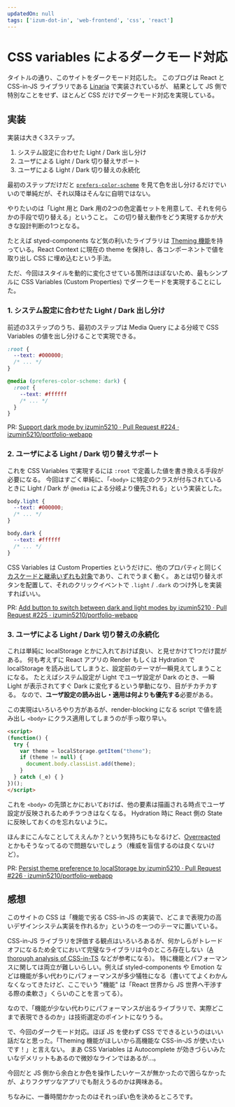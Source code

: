 ```yaml
---
updatedOn: null
tags: ['izum-dot-in', 'web-frontend', 'css', 'react']
---
```


# CSS variables によるダークモード対応

タイトルの通り、このサイトをダークモード対応した。
このブログは React と CSS-in-JS ライブラリである [Linaria](https://linaria.dev/) で実装されているが、
結果として JS 側で特別なことをせず、ほとんど CSS だけでダークモード対応を実現している。

## 実装
実装は大きく3ステップ。

1. システム設定に合わせた Light / Dark 出し分け
1. ユーザによる Light / Dark 切り替えサポート
1. ユーザによる Light / Dark 切り替えの永続化

最初のステップだけだと [`prefers-color-scheme`](https://developer.mozilla.org/en-US/docs/Web/CSS/@media/prefers-color-scheme) を見て色を出し分けるだけでいいので単純だが、それ以降はそんなに自明ではない。

やりたいのは「Light 用と Dark 用の2つの色定義セットを用意して、それを何らかの手段で切り替える」ということ。
この切り替え動作をどう実現するかが大きな設計判断の1つとなる。

たとえば styed-components など気の利いたライブラリは [Theming 機能](https://styled-components.com/docs/advanced#theming)を持っている。React Context に現在の theme を保持し、各コンポーネントで値を取り出し CSS に埋め込むという手法。

ただ、今回はスタイルを動的に変化させている箇所はほぼないため、最もシンプルに CSS Variables (Custom Properties) でダークモードを実現することにした。

### 1. システム設定に合わせた Light / Dark 出し分け

前述の3ステップのうち、最初のステップは Media Query による分岐で CSS Variables の値を出し分けることで実現できる。

```css
:root {
  --text: #000000;
  /* ... */
}

@media (preferes-color-scheme: dark) {
  :root {
    --text: #ffffff
    /* ... */
  }
}
```

PR: [Support dark mode by izumin5210 · Pull Request \#224 · izumin5210/portfolio\-webapp](https://github.com/izumin5210/portfolio-webapp/pull/224)


### 2. ユーザによる Light / Dark 切り替えサポート
これを CSS Variables で実現するには `:root` で定義した値を書き換える手段が必要になる。
今回はすごく単純に、「`<body>` に特定のクラスが付与されているときに Light / Dark が `@media` による分岐より優先される」という実装とした。

```css
body.light {
  --text: #000000;
  /* ... */
}

body.dark {
  --text: #ffffff
  /* ... */
}
```

CSS Variables は Custom Properties というだけに、他のプロパティと同じく[カスケードと継承いずれも対象](https://developer.mozilla.org/en-US/docs/Web/CSS/Using_CSS_custom_properties#inheritance_of_custom_properties)であり、これでうまく動く。
あとは切り替えボタンを配置して、それのクリックイベントで `.light` / `.dark` のつけ外しを実装すればいい。

PR: [Add button to switch between dark and light modes by izumin5210 · Pull Request \#225 · izumin5210/portfolio\-webapp](https://github.com/izumin5210/portfolio-webapp/pull/225)

### 3. ユーザによる Light / Dark 切り替えの永続化
これは単純に localStorage とかに入れておけば良い、と見せかけて1つだけ罠がある。
何も考えずに React アプリの Render もしくは Hydration で localStorage を読み出してしまうと、設定前のテーマが一瞬見えてしまうことになる。
たとえばシステム設定が Light でユーザ設定が Dark のとき、一瞬 Light が表示されてすぐ Dark に変化するという挙動になり、目がチカチカする。
なので、**ユーザ設定の読み出し・適用は何よりも優先する**必要がある。

この実現はいろいろやり方があるが、render-blocking になる script で値を読み出し `<body>` にクラス適用してしまうのが手っ取り早い。

```html
<script>
(function() {
  try {
    var theme = localStorage.getItem("theme");
    if (theme != null) {
      document.body.classList.add(theme);
    }
  } catch (_e) { }
})();
</script>
```

これを `<body>` の先頭とかにおいておけば、他の要素は描画される時点でユーザ設定が反映されるためチラつきはなくなる。
Hydration 時に React 側の State に反映しておくのを忘れないように。

ほんまにこんなことしてええんか？という気持ちにもなるけど、[Overreacted](https://overreacted.io/) とかもそうなってるので問題ないでしょう（権威を盲信するのは良くないけど）。

PR: [Persist theme preference to localStorage by izumin5210 · Pull Request \#226 · izumin5210/portfolio\-webapp](https://github.com/izumin5210/portfolio-webapp/pull/226)


## 感想
このサイトの CSS は「機能で劣る CSS-in-JS の実装で、どこまで表現力の高いデザインシステム実装を作れるか」というのを一つのテーマに置いている。

CSS-in-JS ライブラリを評価する観点はいろいろあるが、何かしらがトレードオフになるため全てにおいて完璧なライブラリは今のところ存在しない（[A thorough analysis of CSS-in-TS](https://github.com/andreipfeiffer/css-in-js) などが参考になる）。
特に機能とパフォーマンスに関しては両立が難しいらしい。例えば styled-components や Emotion などは機能が多い代わりにパフォーマンスが多少犠牲になる（書いててよくわかんなくなってきたけど、ここでいう "機能" は「React 世界から JS 世界へ干渉する際の柔軟さ」くらいのことを言ってる）。

なので、「機能が少ない代わりにパフォーマンスが出るライブラリで、実際どこまで表現できるのか」は技術選定のポイントになりうる。

で、今回のダークモード対応。ほぼ JS を使わず CSS でできるというのはいい話だなと思った。「Theming 機能がほしいから高機能な CSS-in-JS が使いたいです！」と言えない。
まあ CSS Variables は Autocomplete が効きづらいみたいなデメリットもあるので微妙なラインではあるが…。

今回だと JS 側から余白とか色を操作したいケースが無かったので困らなかったが、よりフクザツなアプリでも耐えうるのかは興味ある。

ちなみに、一番時間かかったのはそれっぽい色を決めるところです。
